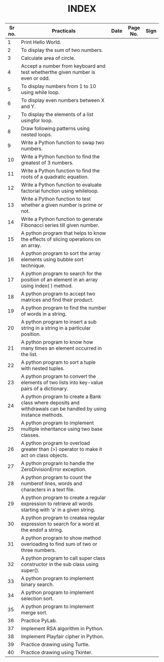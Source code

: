 ## <p align="center" style="font-size:30px"><b>INDEX</b></p>


Sr no. | Practicals | Date | Page No. | Sign |
-------|------------|------|----------|-----|
1| Print Hello World.| | | |
2| To display the sum of two numbers.| | | |
3| Calculate area of circle.| | | |
4| Accept a number from keyboard and test whetherthe given number is even or odd.| | | |
5| To display numbers from 1 to 10 using while loop.| | | |
6| To display even numbers between X and Y.| | | |
7| To display the elements of a list usingfor loop.| | | |
8| Draw following patterns using nested loops.| | | |
9| Write a Python function to swap two numbers.| | | |
10| Write a Python function to find the greatest of 3 numbers.| | | |
11| Write a Python function to find the roots of a quadratic equation.| | | |
12| Write a Python function to evaluate factorial function using whileloop.| | | |
13| Write a Python function to test whether a given number is prime or not.| | | |
14| Write a Python function to generate Fibonacci series till given number.| | | |
15| A python program that helps to know the effects of slicing operations on an array.| | | |
16| A python program to sort the array elements using bubble sort technique.| | | |
17| A python program to search for the position of an element in an array using index( ) method.| | | |
18| A python program to accept two matrices and find their product.| | | |
19| A python program to find the number of words in a string.| | | |
20| A python program to insert a sub string in a string in a particular position.| | | |
21| A python program to know how many times an element occurred in the list.| | | |
22| A python program to sort a tuple with nested tuples.| | | |
23| A python program to convert the elements of two lists into key-value pairs of a dictionary.| | | |
24| A python program to create a Bank class where deposits and withdrawals can be handled by using instance methods.| | | |
25| A python program to implement multiple inheritance using two base classes.| | | |
26| A python program to overload greater than (>) operator to make it act on class objects.| | | |
27| A python program to handle the ZeroDivisionError exception.| | | |
28| A python program to count the numberof lines, words and characters in a text file.| | | |
29| A python program to create a regular expression to retrieve all words starting with ‘a’ in a given string.| | | |
30| A python program to createa regular expression to search for a word at the endof a string.| | | |
31| A python program to show method overloading to find sum of two or three numbers.| | | |
32| A python program to call super class constructor in the sub class using super().| | |
33| A python program to implement binary search.| | | |
34| A python program to implement selection sort.| | | |
35| A python program to implement merge sort.| | | |
36| Practice PyLab.| | | |
37| Implement RSA algorithm in Python.| | | |
38| Implement Playfair cipher in Python.| | | |
39| Practice drawing using Turtle.| | | |
40| Practice drawing using Tkinter.| | | |
